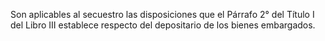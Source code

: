 Son aplicables al secuestro las disposiciones que el Párrafo 2° del Título I del Libro III establece respecto del depositario de los bienes embargados.